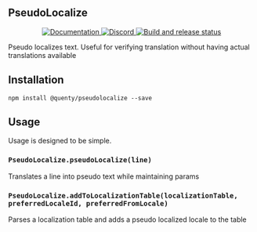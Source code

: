 ## PseudoLocalize
<div align="center">
  <a href="http://quenty.github.io/api/">
    <img src="https://img.shields.io/badge/docs-website-green.svg" alt="Documentation" />
  </a>
  <a href="https://discord.gg/mhtGUS8">
    <img src="https://img.shields.io/badge/discord-nevermore-blue.svg" alt="Discord" />
  </a>
  <a href="https://github.com/Quenty/NevermoreEngine/actions">
    <img src="https://github.com/Quenty/NevermoreEngine/actions/workflows/build.yml/badge.svg" alt="Build and release status" />
  </a>
</div>

Pseudo localizes text. Useful for verifying translation without having actual translations available

## Installation
```
npm install @quenty/pseudolocalize --save
```

## Usage
Usage is designed to be simple.

### `PseudoLocalize.pseudoLocalize(line)`
Translates a line into pseudo text while maintaining params

### `PseudoLocalize.addToLocalizationTable(localizationTable, preferredLocaleId, preferredFromLocale)`
Parses a localization table and adds a pseudo localized locale to the table

